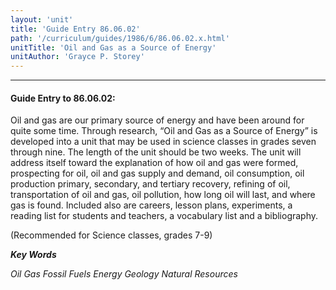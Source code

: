 ```yaml
---
layout: 'unit'
title: 'Guide Entry 86.06.02'
path: '/curriculum/guides/1986/6/86.06.02.x.html'
unitTitle: 'Oil and Gas as a Source of Energy'
unitAuthor: 'Grayce P. Storey'
---
```


<body>
<hr/>
 <h4>
  Guide Entry to 86.06.02:
 </h4>
 Oil and gas are our primary source of energy and have been around for quite some time. Through research, “Oil and Gas as a Source of Energy” is developed into a unit that may be used in science classes in grades seven through nine. The length of the unit should be two weeks. The unit will address itself toward the explanation of how oil and gas were formed, prospecting for oil, oil and gas supply and demand, oil consumption, oil production primary, secondary, and tertiary recovery, refining of oil, transportation of oil and gas, oil pollution, how long oil will last, and where gas is found. Included also are careers, lesson plans, experiments, a reading list for students and teachers, a vocabulary list and a bibliography.
 <p>
  (Recommended for Science classes, grades 7-9)
 </p>
<p>
  <b>
   <i>
    Key Words
   </i>
  </b>
  <br/>
 </p>
 <p>
  <i>
   Oil Gas Fossil Fuels Energy Geology Natural Resources
  </i>
 </p>

</body>
